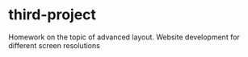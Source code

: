 # third-project
Homework on the topic of advanced layout. Website development for different screen resolutions
